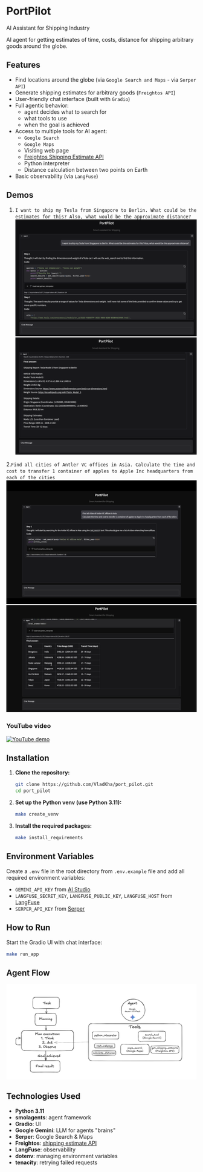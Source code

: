 # PortPilot

AI Assistant for Shipping Industry

AI agent for getting estimates of time, costs, distance for shipping 
arbitrary goods around the globe.

## Features

- Find locations around the globe (via `Google Search and Maps` - via `Serper API`)
- Generate shipping estimates for arbitrary goods (`Freightos API`)
- User-friendly chat interface (built with `Gradio`)
- Full agentic behavior:
  - agent decides what to search for
  - what tools to use
  - when the goal is achieved
- Access to multiple tools for AI agent:
  - `Google Search`
  - `Google Maps`
  - Visiting web page
  - [Freightos Shipping Estimate API](https://ship.freightos.com/api/shippingCalculator#)
  - Python interpreter
  - Distance calculation between two points on Earth
- Basic observability (via `LangFuse`)

## Demos
1. `I want to ship my Tesla from Singapore to Berlin. What could be the estimates for this? Also, what would be the approximate distance?`
  ![Usage example](images/usage_example_1.png)
  ![Usage example](images/usage_example_2.png)

2.`Find all cities of Antler VC offices in Asia.
Calculate the time and cost to transfer 1 container of apples to Apple Inc headquarters from each of the cities`
  ![Usage example](images/usage_example_3.png)
  ![Usage example](images/usage_example_4.png)

### YouTube video
[![YouTube demo](https://img.youtube.com/vi/xNUZTtY7nZQ/0.jpg)](https://www.youtube.com/watch?v=xNUZTtY7nZQ)

## Installation

1. **Clone the repository:**
   ```bash
   git clone https://github.com/VladKha/port_pilot.git
   cd port_pilot
   ```

2. **Set up the Python venv (use Python 3.11):**
   ```bash
   make create_venv
   ```

3. **Install the required packages:**
   ```bash
   make install_requirements
   ```

## Environment Variables

Create a `.env` file in the root directory from `.env.example` file 
and add all required environment variables:
- `GEMINI_API_KEY` from [AI Studio](https://ai.google.dev/gemini-api/docs/api-key)
- `LANGFUSE_SECRET_KEY`, `LANGFUSE_PUBLIC_KEY`, `LANGFUSE_HOST` from [LangFuse](https://langfuse.com/docs/get-started)
- `SERPER_API_KEY` from [Serper](https://serper.dev)

## How to Run

Start the Gradio UI with chat interface:

```bash
make run_app
```

## Agent Flow

![Agent flow](images/agent_flow.png)

## Technologies Used

- **Python 3.11**
- **smolagents**: agent framework
- **Gradio**: UI
- **Google Gemini**: LLM for agents "brains"
- **Serper**: Google Search & Maps
- **Freightos**: [shipping estimate API](https://ship.freightos.com/api/shippingCalculator#)
- **LangFuse**: observability
- **dotenv**: managing environment variables
- **tenacity**: retrying failed requests
